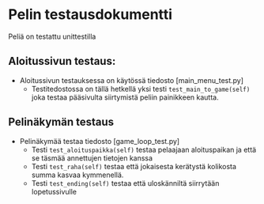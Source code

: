 # Pelin testausdokumentti

Peliä on testattu unittestilla

## Aloitussivun testaus:
- Aloitussivun testauksessa on käytössä tiedosto [main_menu_test.py] 
    * Testitedostossa on tällä hetkellä yksi testi `test_main_to_game(self)` joka testaa pääsivulta siirtymistä peliin 
    painikkeen kautta.

## Pelinäkymän testaus
- Pelinäkymää testaa tiedosto [game_loop_test.py] 
    * Testi `test_aloituspaikka(self)` testaa pelaajaan aloituspaikan ja että se täsmää annettujen tietojen kanssa
    * Testi `test_raha(self)` testaa että jokaisesta kerätystä kolikosta summa kasvaa kymmenellä.
    * Testi `test_ending(self)` testaa että uloskänniltä siirrytään lopetussivulle
